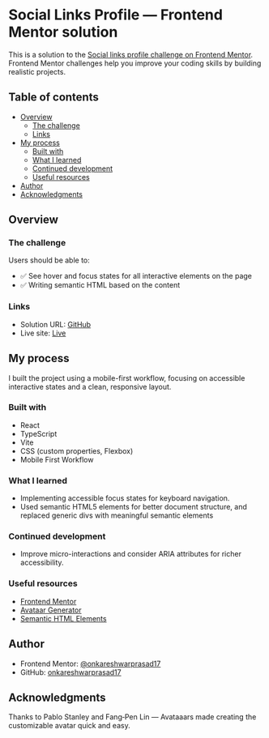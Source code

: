# Social Links Profile — Frontend Mentor solution

This is a solution to the [Social links profile challenge on Frontend Mentor](https://www.frontendmentor.io/challenges/social-links-profile-UG32l9m6dQ). Frontend Mentor challenges help you improve your coding skills by building realistic projects.

## Table of contents

- [Overview](#overview)
  - [The challenge](#the-challenge)
  - [Links](#links)
- [My process](#my-process)
  - [Built with](#built-with)
  - [What I learned](#what-i-learned)
  - [Continued development](#continued-development)
  - [Useful resources](#useful-resources)
- [Author](#author)
- [Acknowledgments](#acknowledgments)

## Overview

### The challenge

Users should be able to:

- ✅ See hover and focus states for all interactive elements on the page
- ✅ Writing semantic HTML based on the content

### Links

- Solution URL: [GitHub](https://github.com/onkareshwarprasad17/frontend-mentor/tree/main/social-links-profile-main)
- Live site: [Live](https://social-links-profile-main-nu-lyart.vercel.app/)

## My process

I built the project using a mobile-first workflow, focusing on accessible interactive states and a clean, responsive layout.

### Built with

- React
- TypeScript
- Vite
- CSS (custom properties, Flexbox)
- Mobile First Workflow

### What I learned

- Implementing accessible focus states for keyboard navigation.
- Used semantic HTML5 elements for better document structure, and replaced generic divs with meaningful semantic elements

### Continued development

- Improve micro-interactions and consider ARIA attributes for richer accessibility.

### Useful resources

- [Frontend Mentor](https://www.frontendmentor.io/)
- [Avataar Generator](https://getavataaars.com/)
- [Semantic HTML Elements](https://developer.mozilla.org/en-US/docs/Web/HTML/Reference/Elements)

## Author

- Frontend Mentor: [@onkareshwarprasad17](https://www.frontendmentor.io/profile/onkareshwarprasad17)
- GitHub: [onkareshwarprasad17](https://github.com/onkareshwarprasad17)

## Acknowledgments

Thanks to Pablo Stanley and Fang‑Pen Lin — Avataaars made creating the customizable avatar quick and easy.
